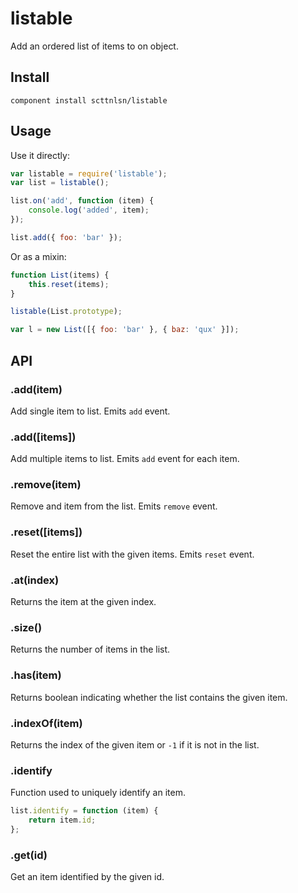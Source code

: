 listable
========

Add an ordered list of items to on object.

## Install

    component install scttnlsn/listable

## Usage

Use it directly:

```js
var listable = require('listable');
var list = listable();

list.on('add', function (item) {
    console.log('added', item);
});

list.add({ foo: 'bar' });
```

Or as a mixin:

```js
function List(items) {
    this.reset(items);
}

listable(List.prototype);

var l = new List([{ foo: 'bar' }, { baz: 'qux' }]);
```

## API

### .add(item)

Add single item to list.  Emits `add` event.

### .add([items])

Add multiple items to list.  Emits `add` event for each item.

### .remove(item)

Remove and item from the list.  Emits `remove` event.

### .reset([items])

Reset the entire list with the given items.  Emits `reset` event.

### .at(index)

Returns the item at the given index.

### .size()

Returns the number of items in the list.

### .has(item)

Returns boolean indicating whether the list contains the given item.

### .indexOf(item)

Returns the index of the given item or `-1` if it is not in the list.

### .identify

Function used to uniquely identify an item.

```js
list.identify = function (item) {
    return item.id;
};
```

### .get(id)

Get an item identified by the given id.